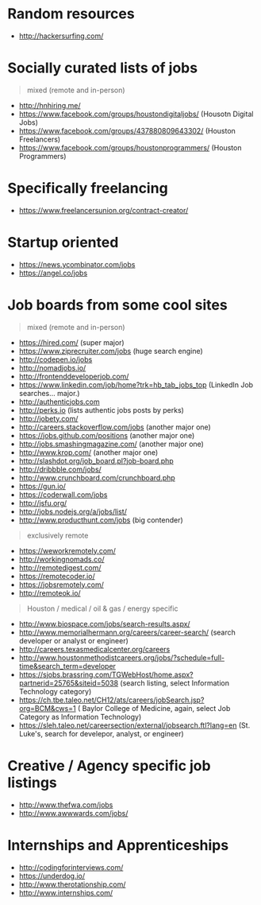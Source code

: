 # Random resources
- http://hackersurfing.com/

# Socially curated lists of jobs
> mixed (remote and in-person)
- http://hnhiring.me/
- https://www.facebook.com/groups/houstondigitaljobs/ (Housotn Digital Jobs)
- https://www.facebook.com/groups/437880809643302/ (Houston Freelancers)
- https://www.facebook.com/groups/houstonprogrammers/ (Houston Programmers)

# Specifically freelancing
- https://www.freelancersunion.org/contract-creator/

# Startup oriented
- https://news.ycombinator.com/jobs
- https://angel.co/jobs

# Job boards from some cool sites
> mixed (remote and in-person)
- https://hired.com/ (super major)
- https://www.ziprecruiter.com/jobs (huge search engine)
- http://codepen.io/jobs
- http://nomadjobs.io/
- http://frontenddeveloperjob.com/
- https://www.linkedin.com/job/home?trk=hb_tab_jobs_top (LinkedIn Job searches... major.)
- http://authenticjobs.com
- http://perks.io (lists authentic jobs posts by perks)
- http://jobety.com/
- http://careers.stackoverflow.com/jobs (another major one)
- https://jobs.github.com/positions (another major one)
- http://jobs.smashingmagazine.com/ (another major one)
- http://www.krop.com/ (another major one)
- http://slashdot.org/job_board.pl?job-board.php
- http://dribbble.com/jobs/
- http://www.crunchboard.com/crunchboard.php
- https://gun.io/
- https://coderwall.com/jobs
- http://jsfu.org/
- http://jobs.nodejs.org/a/jobs/list/
- http://www.producthunt.com/jobs (big contender)

> exclusively remote
- https://weworkremotely.com/
- http://workingnomads.co/
- http://remotedigest.com/
- https://remotecoder.io/
- https://jobsremotely.com/
- http://remoteok.io/

> Houston / medical / oil & gas / energy specific
- http://www.biospace.com/jobs/search-results.aspx/
- http://www.memorialhermann.org/careers/career-search/ (search developer or analyst or engineer)
- http://careers.texasmedicalcenter.org/careers
- http://www.houstonmethodistcareers.org/jobs/?schedule=full-time&search_term=developer
- https://sjobs.brassring.com/TGWebHost/home.aspx?partnerid=25765&siteid=5038 (search listing, select Information Technology category)
- https://ch.tbe.taleo.net/CH12/ats/careers/jobSearch.jsp?org=BCM&cws=1 ( Baylor College of Medicine, again, select Job Category as Information Technology)
- https://sleh.taleo.net/careersection/external/jobsearch.ftl?lang=en (St. Luke's, search for develepor, analyst, or engineer)

# Creative / Agency specific job listings
- http://www.thefwa.com/jobs
- http://www.awwwards.com/jobs/

# Internships and Apprenticeships
- http://codingforinterviews.com/
- https://underdog.io/
- http://www.therotationship.com/
- http://www.internships.com/
